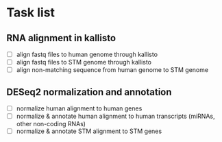 # Task list
## RNA alignment in kallisto
- [ ] align fastq files to human genome through kallisto
- [ ] align fastq files to STM genome through kallisto
- [ ] align non-matching sequence from human genome to STM genome
## DESeq2 normalization and annotation
- [ ] normalize human alignment to human genes 
- [ ] normalize & annotate human alignment to human transcripts (miRNAs, other non-coding RNAs)
- [ ] normalize & annotate STM alignment to STM genes

